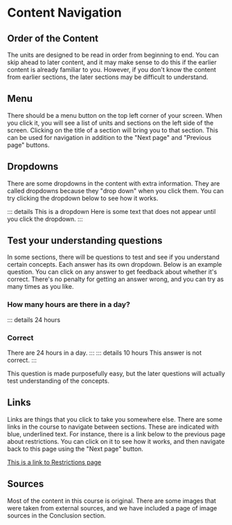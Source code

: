 # Content Navigation

## Order of the Content

The units are designed to be read in order from beginning to end. You can skip ahead to later content, and it may make sense to do this if the earlier content is already familiar to you. However, if you don't know the content from earlier sections, the later sections may be difficult to understand.

## Menu

There should be a menu button on the top left corner of your screen. When you click it, you will see a list of units and sections on the left side of the screen. Clicking on the title of a section will bring you to that section. This can be used for navigation in addition to the "Next page" and "Previous page" buttons.

## Dropdowns

There are some dropdowns in the content with extra information. They are called dropdowns because they "drop down" when you click them. You can try clicking the dropdown below to see how it works.

::: details This is a dropdown
Here is some text that does not appear until you click the dropdown.
:::

## Test your understanding questions

In some sections, there will be questions to test and see if you understand certain concepts. Each answer has its own dropdown. Below is an example question. You can click on any answer to get feedback about whether it's correct. There's no penalty for getting an answer wrong, and you can try as many times as you like.

### How many hours are there in a day?

::: details 24 hours

### Correct

There are 24 hours in a day.
:::
::: details 10 hours
This answer is not correct.
:::

This question is made purposefully easy, but the later questions will actually test understanding of the concepts.

## Links

Links are things that you click to take you somewhere else. There are some links in the course to navigate between sections. These are indicated with blue, underlined text. For instance, there is a link below to the previous page about restrictions. You can click on it to see how it works, and then navigate back to this page using the "Next page" button.

[This is a link to Restrictions page](./1.3-restrictions.md)

## Sources

Most of the content in this course is original. There are some images that were taken from external sources, and we have included a page of image sources in the Conclusion section.
